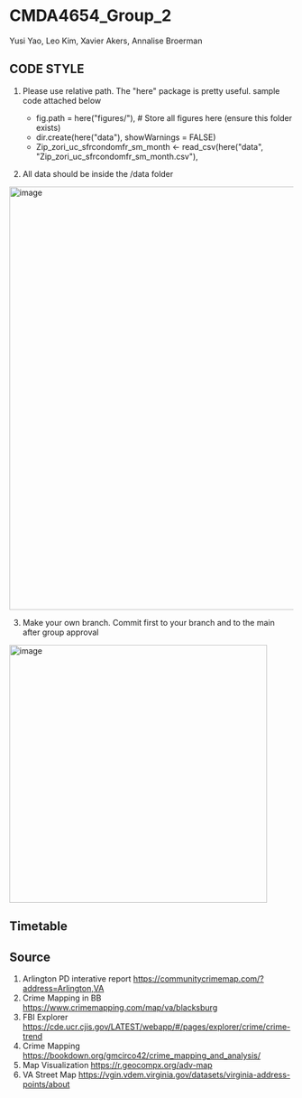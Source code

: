 # CMDA4654_Group_2
Yusi Yao, Leo Kim, Xavier Akers, Annalise Broerman

## CODE STYLE
1. Please use relative path. The "here" package is pretty useful. sample code attached below
   - fig.path = here("figures/"),  # Store all figures here (ensure this folder exists)
   - dir.create(here("data"), showWarnings = FALSE)
   - Zip_zori_uc_sfrcondomfr_sm_month <- read_csv(here("data", "Zip_zori_uc_sfrcondomfr_sm_month.csv"),
     
2. All data should be inside the /data folder
<img width="750" alt="image" src="https://github.com/user-attachments/assets/c985c1e0-82a9-41a0-846b-94db0be53124" />

3. Make your own branch. Commit first to your branch and to the main after group approval
<img width="457" alt="image" src="https://github.com/user-attachments/assets/ef01d9f7-80dc-407d-a4db-e9ac0a7b939c" />

## Timetable

## Source
1. Arlington PD interative report https://communitycrimemap.com/?address=Arlington,VA
2. Crime Mapping in BB https://www.crimemapping.com/map/va/blacksburg
3. FBI Explorer https://cde.ucr.cjis.gov/LATEST/webapp/#/pages/explorer/crime/crime-trend
4. Crime Mapping https://bookdown.org/gmcirco42/crime_mapping_and_analysis/
5. Map Visualization https://r.geocompx.org/adv-map
6. VA Street Map https://vgin.vdem.virginia.gov/datasets/virginia-address-points/about
